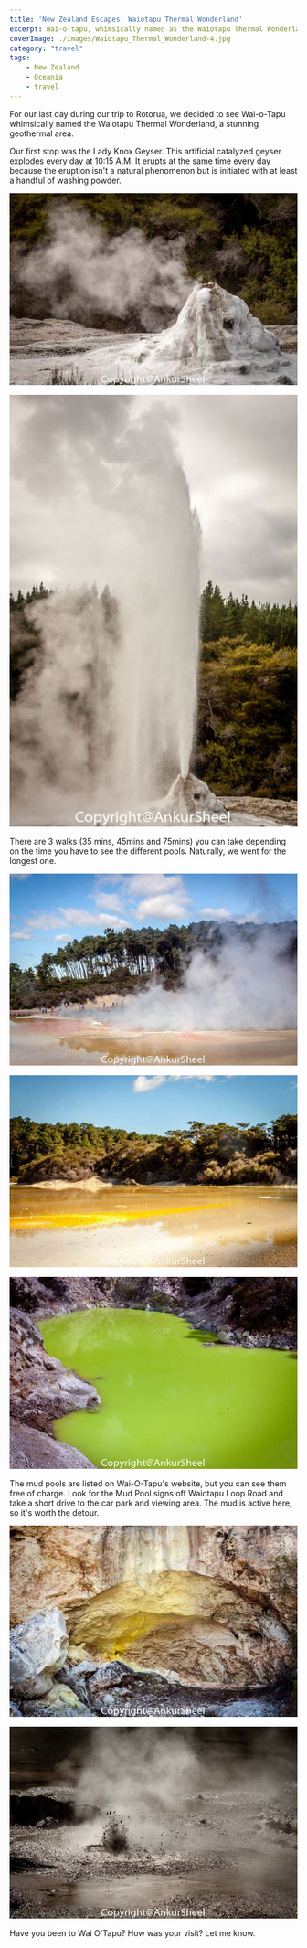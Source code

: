 ```yaml
---
title: 'New Zealand Escapes: Waiotapu Thermal Wonderland'
excerpt: Wai-o-tapu, whimsically named as the Waiotapu Thermal Wonderland, is a stunning geothermal area near Rotorua.
coverImage: ./images/Waiotapu_Thermal_Wonderland-4.jpg
category: "travel"
tags:
    - New Zealand
    - Oceania
    - travel
---
```


For our last day during our trip to Rotorua, we decided to see Wai-o-Tapu whimsically named the Waiotapu Thermal Wonderland, a stunning geothermal area.

Our first stop was the Lady Knox Geyser. This artificial catalyzed geyser explodes every day at 10:15 A.M. It erupts at the same time every day because the eruption isn't a natural phenomenon but is initiated with at least a handful of washing powder.

![Waiotapu_Thermal_Wonderland-1](./images/Waiotapu_Thermal_Wonderland-1.jpg)

![Waiotapu_Thermal_Wonderland-2](./images/Waiotapu_Thermal_Wonderland-2.jpg)

There are 3 walks (35 mins, 45mins and 75mins) you can take depending on the time you have to see the different pools. Naturally, we went for the longest one.

![Waiotapu_Thermal_Wonderland-4](./images/Waiotapu_Thermal_Wonderland-4.jpg)

![Waiotapu_Thermal_Wonderland-5](./images/Waiotapu_Thermal_Wonderland-5.jpg)

![Waiotapu_Thermal_Wonderland-7](./images/Waiotapu_Thermal_Wonderland-7.jpg)

The mud pools are listed on Wai-O-Tapu's website, but you can see them free of charge. Look for the Mud Pool signs off Waiotapu Loop Road and take a short drive to the car park and viewing area. The mud is active here, so it's worth the detour.

![Waiotapu_Thermal_Wonderland-6](./images/Waiotapu_Thermal_Wonderland-6.jpg)

![Waiotapu_Thermal_Wonderland-8](./images/Waiotapu_Thermal_Wonderland-8.jpg)

Have you been to Wai O'Tapu? How was your visit? Let me know.
